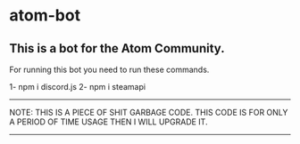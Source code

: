 # atom-bot
This is a bot for the Atom Community.
-------------------------------------

For running this bot you need to run these commands.

1-  npm i discord.js
2-  npm i steamapi

-------------------------------------

NOTE: THIS IS A PIECE OF SHIT GARBAGE CODE. 
THIS CODE IS FOR ONLY A PERIOD OF TIME USAGE THEN I WILL UPGRADE IT.

-------------------------------------
